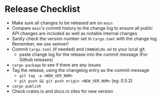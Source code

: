 Release Checklist
=================

* Make sure all changes to be released are on `main`
* Compare `main`'s commit history to the change log to ensure all public API changes are included as well as notable internal changes
* Sanity check the version number set in `Cargo.toml` with the change log. Remember, we use semver!
* Commit `Cargo.toml` (if needed) and `CHANGELOG.md` to your local git. 
  - paste change log for the release into the commit message (For Github releases)
* `cargo package` to see if there are any issues
* Tag the release, using the changelog entry as the commit message
  - `git tag -a <NEW_VER_NUM>`
  - `git push && git push origin <NEW_VER_NUM>` (eg: 0.5.2)
* `cargo publish`
* Check crates.io and docs.rs sites for new version